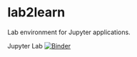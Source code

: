 # lab2learn
Lab environment for Jupyter applications.

Jupyter Lab [![Binder](https://mybinder.org/badge.svg)](https://mybinder.org/v2/gh/santanche/lab2learn/development?urlpath=lab)
